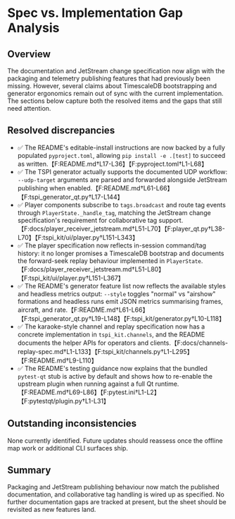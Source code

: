 # Spec vs. Implementation Gap Analysis

## Overview
The documentation and JetStream change specification now align with the packaging and
telemetry publishing features that had previously been missing. However, several claims
about TimescaleDB bootstrapping and generator ergonomics remain out of sync with the
current implementation. The sections below capture both the resolved items and the gaps
that still need attention.

## Resolved discrepancies
- ✅ The README's editable-install instructions are now backed by a fully populated
  `pyproject.toml`, allowing `pip install -e .[test]` to succeed as written.【F:README.md†L17-L36】【F:pyproject.toml†L1-L68】
- ✅ The TSPI generator actually supports the documented UDP workflow: `--udp-target`
  arguments are parsed and forwarded alongside JetStream publishing when enabled.【F:README.md†L61-L66】【F:tspi_generator_qt.py†L17-L144】
- ✅ Player components subscribe to `tags.broadcast` and route tag events through
  `PlayerState._handle_tag`, matching the JetStream change specification's requirement
  for collaborative tag support.【F:docs/player_receiver_jetstream.md†L51-L70】【F:player_qt.py†L38-L70】【F:tspi_kit/ui/player.py†L151-L343】
- ✅ The player specification now reflects in-session command/tag history: it no
  longer promises a TimescaleDB bootstrap and documents the forward-seek replay
  behaviour implemented in `PlayerState`.【F:docs/player_receiver_jetstream.md†L51-L80】【F:tspi_kit/ui/player.py†L151-L367】
- ✅ The README's generator feature list now reflects the available styles and
  headless metrics output: `--style` toggles "normal" vs "airshow" formations
  and headless runs emit JSON metrics summarising frames, aircraft, and rate.【F:README.md†L61-L66】【F:tspi_generator_qt.py†L19-L148】【F:tspi_kit/generator.py†L10-L118】
- ✅ The karaoke-style channel and replay specification now has a concrete implementation in `tspi_kit.channels`, and the README documents the helper APIs for operators and clients.【F:docs/channels-replay-spec.md†L1-L133】【F:tspi_kit/channels.py†L1-L295】【F:README.md†L9-L110】
- ✅ The README's testing guidance now explains that the bundled `pytest-qt` stub is active by default and shows how to re-enable the upstream plugin when running against a full Qt runtime.【F:README.md†L69-L86】【F:pytest.ini†L1-L2】【F:pytestqt/plugin.py†L1-L31】

## Outstanding inconsistencies

None currently identified. Future updates should reassess once the offline map work or additional CLI surfaces ship.

## Summary
Packaging and JetStream publishing behaviour now match the published documentation, and
collaborative tag handling is wired up as specified. No further documentation gaps are
tracked at present, but the sheet should be revisited as new features land.
